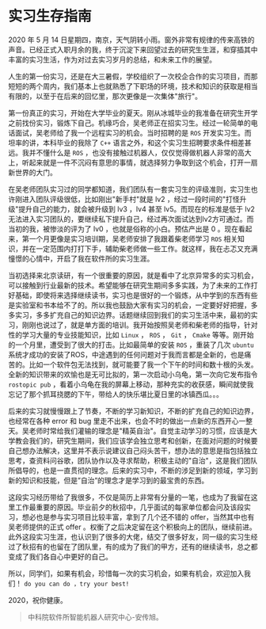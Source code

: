 # 实习生存指南

2020 年 5 月 14 日星期四，南京，天气阴转小雨。窗外非常有规律的传来高铁的声音。已经正式入职月余的我，终于沉淀下来回望过去的研究生生涯，和穿插其中丰富的实习生活，作为对过去实习岁月的总结，和未来工作的展望。

人生的第一份实习，还是在大三暑假，学校组织了一次校企合作的实习项目，而那短短的两个周内，我们基本上也就熟悉了下职场的环境，技术和知识的获取是相当有限的，以至于在后来的回忆里，那次更像是一次集体"旅行"。

第一份真正的实习，开始在大学毕业的夏天。刚从冰城毕业的我准备在研究生开学之前找份实习，锻炼下自己。机缘巧合，吴老师正在招实习生。经过一轮简单的电话面试，吴老师给了我一个远程实习的机会。当时招聘的是 `ROS` 开发实习生。而坦率的讲，本科毕业的我除了 `C++` 语言之外，和这个实习生招聘要求条件相差甚远。我并不懂什么是 `ROS` ，也没有接触过机器人，仅仅觉得做机器人非常的高大上，听起来就是一件不沉闷有意思的事情，就选择努力争取到这个机会，打开一扇新世界的大门。

在吴老师团队实习过的同学都知道，我们团队有一套实习生的评级准则，实习生也许刚进入团队评级很低，比如刚出"新手村"就是 lv2 ，经过一段时间的"打怪升级"提升自己的能力，就会被升级到 lv3 ，lv4 甚至 lv5。而现在的标准是低于 lv2 无法进入实习团队的，要继续私下提升自己，经过再次面试达到lv2方可通过。而当初的我，被惨淡的评为了 lv0 ，也就是俗称的小白。预估产出是 0 。现在看起来，第一个月更像是实习培训期，吴老师安排了我跟着柴老师学习 `ROS` 相关知识，并在一定范围内打打下手，辅助柴老师做一些工作。就这样，我在忐忑又充满憧憬的心情中，开启了我在软件所的实习生涯。

当初选择来北京读研，有一个很重要的原因，就是看中了北京异常多的实习机会，可以接触到行业最新的技术。希望能够在研究生期间多多实践，为了未来的工作打好基础，即使将来选择继续读书，实习也是很好的一个锻炼，从中学到的东西有些是实验室和书本给不了的。所以我也鼓励大家有实习的机会，一定要好好把握，多多实习，多多扩充自己的知识边界。话题继续回到我们的实习生活中来，最初的实习，刚刚也说过了，就是单方面的培训。我开始按照吴老师和柴老师的指导，针对性的学习大量的专业技能知识，比如 `Linux` ， `ROS` ， `Git` ， `Cmake` 等等。刚开始的一个月里，遭受到了很大的打击。比如最简单的安装 `ROS` ，重装了几次 `ubuntu` 系统才成功的安装了ROS，中途遇到的任何问题对于我而言都是全新的，也是痛苦的。比如一个软件包无法找到，就可能要了我一个下午的时间和数十根的头发。全新的知识带来的欢愉也是无可比拟的，第一次启动小乌龟，第一次向它发布指令 `rostopic pub` ，看着小乌龟在我的屏幕上移动，那种充实的收获感，瞬间就使我忘记了那个抓耳挠腮的下午，带给人的快乐堪比夏日里的冰镇西瓜。。。

后来的实习就慢慢跟上了节奏，不断的学习新知识，不断的扩充自己的知识边界，也经常在各种 error 和 bug 里走不出来，也会不时的做出一点新的东西开心一整天。吴老师时常给我们灌输的理念是"精英自治"。自觉主动学习的习惯，应该是大学教会我们的，研究生期间，我们应该学会独立思考和创新，在面对问题的时候要自己想办法解决，这里并不表示说建议自己闷头苦干，想办法的意思是指包括独立思考，查资料问谷歌，团队协作以及寻求帮助，积极主动的"自治"，这是我们团队所倡导的，也是一直贯彻的理念。后来的实习中，不断的涉足到新的领域，学习到新的知识和技能，但是”自治”的理念才是学习到的最宝贵的东西。

这段实习经历带给了我很多，不仅是简历上非常有分量的一笔，也成为了我留在这里工作最重要的原因。毕业前夕的秋招中，几乎面试的每家单位都会问及该段实习，想必也是参与实习项目比较丰富，拿到了几个还不错的 offer，当然其中也有吴老师提供的正式 offer 。权衡了之后决定留在这个积极向上的团队，继续前进。此外这段实习生涯，也认识到了很多的大佬，结交了很多好友，同一级的实习生经过了秋招有的也留在了团队里，有的成为了我们的甲方，还有的继续读书，总之都变成了我们各自心中更好的自己。

所以，同学们，如果有机会，珍惜每一次的实习机会，如果有机会，欢迎加入我们！ `do you can do ，try your best!`

2020，祝你健康。

>中科院软件所智能机器人研究中心-安传旭。
